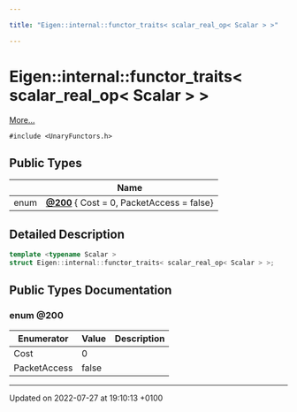 ```yaml
---

title: "Eigen::internal::functor_traits< scalar_real_op< Scalar > >"

---
```


# Eigen::internal::functor_traits< scalar_real_op< Scalar > >



 [More...](#detailed-description)


`#include <UnaryFunctors.h>`

## Public Types

|                | Name           |
| -------------- | -------------- |
| enum| **[@200](http://example.org/classes/structeigen_1_1internal_1_1functor__traits_3_01scalar__real__op_3_01scalar_01_4_01_4/#enum-@200)** { Cost = 0, PacketAccess = false} |

## Detailed Description

```cpp
template <typename Scalar >
struct Eigen::internal::functor_traits< scalar_real_op< Scalar > >;
```

## Public Types Documentation

### enum @200

| Enumerator | Value | Description |
| ---------- | ----- | ----------- |
| Cost | 0|   |
| PacketAccess | false|   |




-------------------------------

Updated on 2022-07-27 at 19:10:13 +0100